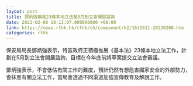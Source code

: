 ```yaml
---
layout: post
title: 鄧炳強稱就23條本地立法擬5月到立會開展諮詢
date: 2022-02-08 18:13:07.000000000 +08:00
link: https://news.rthk.hk/rthk/ch/component/k2/1632611-20220208.htm
categories: rthk
---
```


保安局局長鄧炳強表示，特區政府正積極推展《基本法》23條本地立法工作，計劃在5月到立法會開展諮詢，目標在今年底前將草案提交立法會審議。

鄧炳強表示，不會低估有關工作的難度，預計仍然有想危害國家安全的外部勢力，會抹黑有關立法工作，當局會透過不同渠道加強宣傳教育及解說工作。
